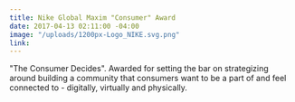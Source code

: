 ```yaml
---
title: Nike Global Maxim "Consumer" Award
date: 2017-04-13 02:11:00 -04:00
image: "/uploads/1200px-Logo_NIKE.svg.png"
link: 
---
```


"The Consumer Decides". Awarded for setting the bar on strategizing around building a community that consumers want to be a part of and feel connected to - digitally, virtually and physically. 